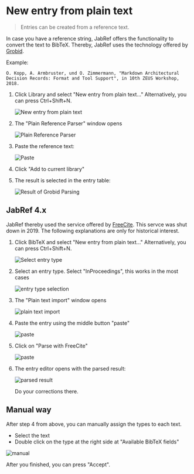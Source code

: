 # New entry from plain text

> Entries can be created from a reference text.

In case you have a reference string, JabRef offers the functionality to convert the text to BibTeX. Thereby, JabRef uses the technology offered by [Grobid](https://github.com/kermitt2/grobid).

Example:

```text
O. Kopp, A. Armbruster, und O. Zimmermann, "Markdown Architectural Decision Records: Format and Tool Support", in 10th ZEUS Workshop, 2018.
```

1. Click Library and select "New entry from plain text..." Alternatively, you can press Ctrl+Shift+N.

   ![New entry from plain text](../../.gitbook/assets/new-entry-from-plain-text-step-1.png)

2. The "Plain Reference Parser" window opens

   ![Plain Reference Parser](../../.gitbook/assets/new-entry-from-plain-text-step-2.png)

3. Paste the reference text:

   ![Paste](../../.gitbook/assets/new-entry-from-plain-text-step-3.png)

4. Click "Add to current library"
5. The result is selected in the entry table:

   ![Result of Grobid Parsing](../../.gitbook/assets/new-entry-from-plain-text-step-4.png)

## JabRef 4.x

JabRef thereby used the service offered by [FreeCite](http://freecite.library.brown.edu/). This servce was shut down in 2019. The following explanations are only for historical interest.

1. Click BibTeX and select "New entry from plain text..." Alternatively, you can press Ctrl+Shift+N.

   ![Select entry type](../../.gitbook/assets/step1.png)

2. Select an entry type. Select "InProceedings", this works in the most cases

   ![entry type selection](../../.gitbook/assets/step2.png)

3. The "Plain text import" window opens

   ![plain text import](../../.gitbook/assets/step3%20%281%29.png)

4. Paste the entry using the middle button "paste"

   ![paste](../../.gitbook/assets/step4%20%281%29.png)

5. Click on "Parse with FreeCite"

   ![paste](../../.gitbook/assets/step5%20%281%29.png)

6. The entry editor opens with the parsed result:

   ![parsed result](../../.gitbook/assets/step6%20%281%29%20%281%29%20%281%29.png)

   Do your corrections there.

## Manual way

After step 4 from above, you can manually assign the types to each text.

* Select the text
* Double click on the type at the right side at "Available BibTeX fields"

![manual](../../.gitbook/assets/manual%20%281%29.png)

After you finished, you can press "Accept".

